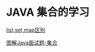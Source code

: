# JAVA 集合的学习

[list,set,map区别](http://blog.csdn.net/vstar283551454/article/details/8682655#comments)

[图解Java面试题-集合](http://www.jianshu.com/p/4dc43a640460)
